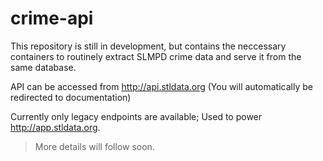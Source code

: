 # crime-api

This repository is still in development, but contains the neccessary containers to routinely extract SLMPD crime data and serve it from the same database.

API can be accessed from http://api.stldata.org (You will automatically be redirected to documentation)

Currently only legacy endpoints are available; Used to power http://app.stldata.org.

> More details will follow soon.

